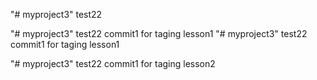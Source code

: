 "# myproject3"  test22

"# myproject3"  test22 commit1 for taging lesson1
"# myproject3"  test22 commit1 for taging lesson1

"# myproject3"  test22 commit1 for taging lesson2


